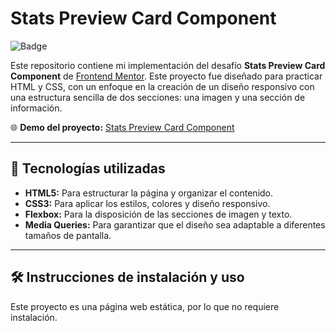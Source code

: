 # Stats Preview Card Component

![Badge](https://img.shields.io/badge/Estado-Completado-brightgreen) 

Este repositorio contiene mi implementación del desafío **Stats Preview Card Component** de [Frontend Mentor](https://www.frontendmentor.io/challenges/stats-preview-card-component-8JqbgoU62). Este proyecto fue diseñado para practicar HTML y CSS, con un enfoque en la creación de un diseño responsivo con una estructura sencilla de dos secciones: una imagen y una sección de información.

🌐 **Demo del proyecto:** [Stats Preview Card Component](https://omargarcia21.github.io/stats-preview.github.io/)

---

## 🚀 Tecnologías utilizadas
- **HTML5:** Para estructurar la página y organizar el contenido.
- **CSS3:** Para aplicar los estilos, colores y diseño responsivo.
- **Flexbox:** Para la disposición de las secciones de imagen y texto.
- **Media Queries:** Para garantizar que el diseño sea adaptable a diferentes tamaños de pantalla.

---

## 🛠️ Instrucciones de instalación y uso
Este proyecto es una página web estática, por lo que no requiere instalación.

